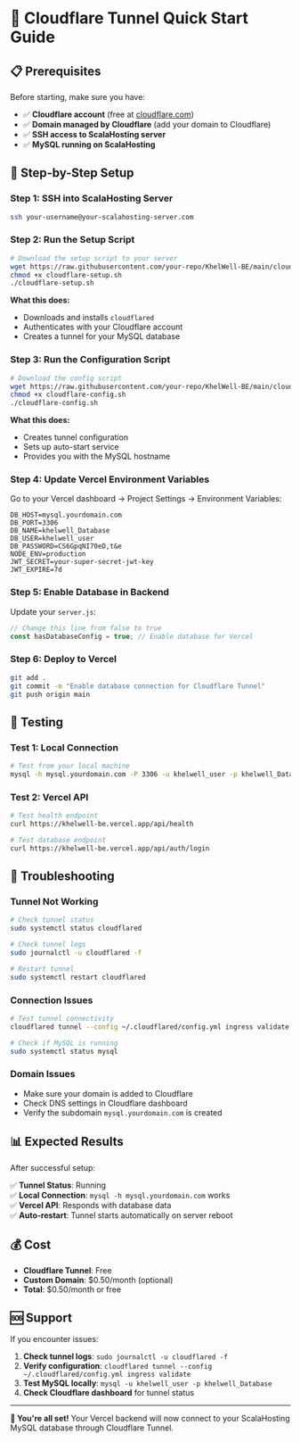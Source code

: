 # 🚀 Cloudflare Tunnel Quick Start Guide

## 📋 Prerequisites

Before starting, make sure you have:
- ✅ **Cloudflare account** (free at [cloudflare.com](https://cloudflare.com))
- ✅ **Domain managed by Cloudflare** (add your domain to Cloudflare)
- ✅ **SSH access to ScalaHosting server**
- ✅ **MySQL running on ScalaHosting**

## 🎯 Step-by-Step Setup

### **Step 1: SSH into ScalaHosting Server**
```bash
ssh your-username@your-scalahosting-server.com
```

### **Step 2: Run the Setup Script**
```bash
# Download the setup script to your server
wget https://raw.githubusercontent.com/your-repo/KhelWell-BE/main/cloudflare-setup.sh
chmod +x cloudflare-setup.sh
./cloudflare-setup.sh
```

**What this does:**
- Downloads and installs `cloudflared`
- Authenticates with your Cloudflare account
- Creates a tunnel for your MySQL database

### **Step 3: Run the Configuration Script**
```bash
# Download the config script
wget https://raw.githubusercontent.com/your-repo/KhelWell-BE/main/cloudflare-config.sh
chmod +x cloudflare-config.sh
./cloudflare-config.sh
```

**What this does:**
- Creates tunnel configuration
- Sets up auto-start service
- Provides you with the MySQL hostname

### **Step 4: Update Vercel Environment Variables**

Go to your Vercel dashboard → Project Settings → Environment Variables:

```env
DB_HOST=mysql.yourdomain.com
DB_PORT=3306
DB_NAME=khelwell_Database
DB_USER=khelwell_user
DB_PASSWORD=CS6GpqNI70eD,t&e
NODE_ENV=production
JWT_SECRET=your-super-secret-jwt-key
JWT_EXPIRE=7d
```

### **Step 5: Enable Database in Backend**

Update your `server.js`:

```javascript
// Change this line from false to true
const hasDatabaseConfig = true; // Enable database for Vercel
```

### **Step 6: Deploy to Vercel**
```bash
git add .
git commit -m "Enable database connection for Cloudflare Tunnel"
git push origin main
```

## 🧪 Testing

### **Test 1: Local Connection**
```bash
# Test from your local machine
mysql -h mysql.yourdomain.com -P 3306 -u khelwell_user -p khelwell_Database
```

### **Test 2: Vercel API**
```bash
# Test health endpoint
curl https://khelwell-be.vercel.app/api/health

# Test database endpoint
curl https://khelwell-be.vercel.app/api/auth/login
```

## 🔧 Troubleshooting

### **Tunnel Not Working**
```bash
# Check tunnel status
sudo systemctl status cloudflared

# Check tunnel logs
sudo journalctl -u cloudflared -f

# Restart tunnel
sudo systemctl restart cloudflared
```

### **Connection Issues**
```bash
# Test tunnel connectivity
cloudflared tunnel --config ~/.cloudflared/config.yml ingress validate

# Check if MySQL is running
sudo systemctl status mysql
```

### **Domain Issues**
- Make sure your domain is added to Cloudflare
- Check DNS settings in Cloudflare dashboard
- Verify the subdomain `mysql.yourdomain.com` is created

## 📊 Expected Results

After successful setup:

✅ **Tunnel Status**: Running  
✅ **Local Connection**: `mysql -h mysql.yourdomain.com` works  
✅ **Vercel API**: Responds with database data  
✅ **Auto-restart**: Tunnel starts automatically on server reboot  

## 💰 Cost

- **Cloudflare Tunnel**: Free
- **Custom Domain**: $0.50/month (optional)
- **Total**: $0.50/month or free

## 🆘 Support

If you encounter issues:

1. **Check tunnel logs**: `sudo journalctl -u cloudflared -f`
2. **Verify configuration**: `cloudflared tunnel --config ~/.cloudflared/config.yml ingress validate`
3. **Test MySQL locally**: `mysql -u khelwell_user -p khelwell_Database`
4. **Check Cloudflare dashboard** for tunnel status

---

**🎉 You're all set!** Your Vercel backend will now connect to your ScalaHosting MySQL database through Cloudflare Tunnel. 